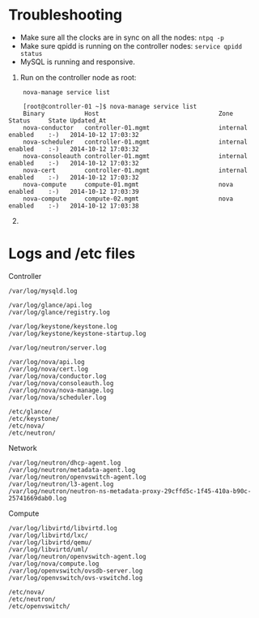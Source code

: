 # Troubleshooting

- Make sure all the clocks are in sync on all the nodes:  `ntpq -p`
- Make sure qpidd is running on the controller nodes:  `service qpidd status`
- MySQL is running and responsive.  


1. Run on the controller node as root:

```
    nova-manage service list 
    
    [root@controller-01 ~]$ nova-manage service list
    Binary           Host                                 Zone             Status     State Updated_At
    nova-conductor   controller-01.mgmt                   internal         enabled    :-)   2014-10-12 17:03:32
    nova-scheduler   controller-01.mgmt                   internal         enabled    :-)   2014-10-12 17:03:32
    nova-consoleauth controller-01.mgmt                   internal         enabled    :-)   2014-10-12 17:03:32
    nova-cert        controller-01.mgmt                   internal         enabled    :-)   2014-10-12 17:03:32
    nova-compute     compute-01.mgmt                      nova             enabled    :-)   2014-10-12 17:03:39
    nova-compute     compute-02.mgmt                      nova             enabled    :-)   2014-10-12 17:03:38
```

2. 

# Logs and /etc files

Controller
```
/var/log/mysqld.log

/var/log/glance/api.log
/var/log/glance/registry.log

/var/log/keystone/keystone.log
/var/log/keystone/keystone-startup.log

/var/log/neutron/server.log

/var/log/nova/api.log
/var/log/nova/cert.log
/var/log/nova/conductor.log
/var/log/nova/consoleauth.log
/var/log/nova/nova-manage.log
/var/log/nova/scheduler.log

/etc/glance/
/etc/keystone/
/etc/nova/
/etc/neutron/
```

Network
```
/var/log/neutron/dhcp-agent.log
/var/log/neutron/metadata-agent.log
/var/log/neutron/openvswitch-agent.log
/var/log/neutron/l3-agent.log
/var/log/neutron/neutron-ns-metadata-proxy-29cffd5c-1f45-410a-b90c-25741669dab0.log

```

Compute
```
/var/log/libvirtd/libvirtd.log
/var/log/libvirtd/lxc/
/var/log/libvirtd/qemu/
/var/log/libvirtd/uml/
/var/log/neutron/openvswitch-agent.log
/var/log/nova/compute.log
/var/log/openvswitch/ovsdb-server.log
/var/log/openvswitch/ovs-vswitchd.log

/etc/nova/
/etc/neutron/
/etc/openvswitch/

```





